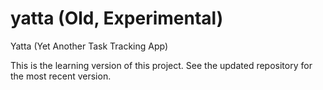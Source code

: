 # yatta (Old, Experimental)
Yatta (Yet Another Task Tracking App)

This is the learning version of this project. See the updated repository for the most recent version.
